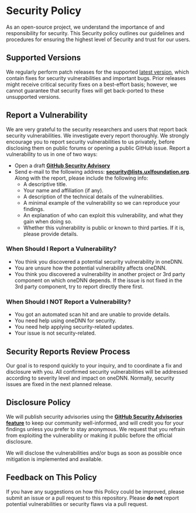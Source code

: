 <!--
SPDX-FileCopyrightText: 2024 Constributors to the oneapi-spec project

SPDX-License-Identifier: CC-BY-4.0
-->

# Security Policy
As an open-source project, we understand the importance of and responsibility
for security. This Security policy outlines our guidelines and procedures for
ensuring the highest level of Security and trust for our users.

## Supported Versions
We regularly perform patch releases for the supported
[latest version][1],
which contain fixes for security vulnerabilities and important bugs. Prior
releases might receive critical security fixes on a best-effort basis; however,
we cannot guarantee that security fixes will get back-ported to these
unsupported versions.

## Report a Vulnerability
We are very grateful to the security researchers and users that report back
security vulnerabilities. We investigate every report thoroughly.
We strongly encourage you to report security vulnerabilities to us privately,
before disclosing them on public forums or opening a public GitHub issue.
Report a vulnerability to us in one of two ways:
* Open a draft [**GitHub Security Advisory**][2]
* Send e-mail to the following address: **security@lists.uxlfoundation.org**.
Along with the report, please include the following info:
  * A descriptive title.
  * Your name and affiliation (if any).
  * A description of the technical details of the vulnerabilities.
  * A minimal example of the vulnerability so we can reproduce your findings.
  * An explanation of who can exploit this vulnerability, and what they gain
  when doing so.
  * Whether this vulnerability is public or known to third parties. If it is,
  please provide details.

### When Should I Report a Vulnerability?
* You think you discovered a potential security vulnerability in oneDNN.
* You are unsure how the potential vulnerability affects oneDNN.
* You think you discovered a vulnerability in another project or 3rd party
component on which oneDNN depends. If the issue is not fixed in the 3rd party
component, try to report directly there first.

### When Should I NOT Report a Vulnerability?
* You got an automated scan hit and are unable to provide details.
* You need help using oneDNN for security.
* You need help applying security-related updates.
* Your issue is not security-related.

## Security Reports Review Process
Our goal is to respond quickly to your inquiry, and to coordinate a fix and
disclosure with you. All confirmed security vulnerabilities will be addressed
according to severity level and impact on oneDNN. Normally, security issues
are fixed in the next planned release.

## Disclosure Policy
We will publish security advisories using the
[**GitHub Security Advisories feature**][3]
to keep our community well-informed, and will credit you for your findings
unless you prefer to stay anonymous. We request that you refrain from
exploiting the vulnerability or making it public before the official disclosure.

We will disclose the vulnerabilities and/or bugs as soon as possible once
mitigation is implemented and available.

## Feedback on This Policy
If you have any suggestions on how this Policy could be improved, please submit
an issue or a pull request to this repository. Please **do not** report
potential vulnerabilities or security flaws via a pull request.

[1]: https://github.com/oneapi-src/oneapi-spec/releases/latest
[2]: https://github.com/oneapi-src/oneapi-spec/security/advisories/new
[3]: https://github.com/oneapi-src/oneapi-spec/security/advisories

